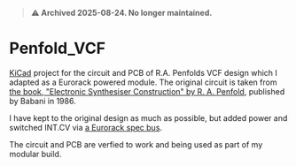 > **⚠️ Archived 2025-08-24. No longer maintained.**

# Penfold_VCF
[KiCad](https://www.kicad.org/) project for the circuit and PCB of R.A. Penfolds VCF design which I adapted as a Eurorack powered module.
The original circuit is taken from [the book, "Electronic Synthesiser Construction" by R. A. Penfold](https://sdiy.info/wiki/Penfold_synthesiser), published by Babani in 1986.

I have kept to the original design as much as possible, but added power and switched INT.CV via [a Eurorack spec bus](https://doepfer.de/home_e.htm).

The circuit and PCB are verfied to work and being used as part of my modular build.
